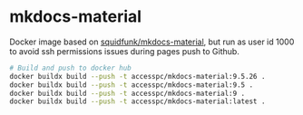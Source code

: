 # mkdocs-material

Docker image based on [squidfunk/mkdocs-material](https://hub.docker.com/r/squidfunk/mkdocs-material), but run as user id 1000 to avoid ssh permissions issues during pages push to Github.

```bash
# Build and push to docker hub
docker buildx build --push -t accesspc/mkdocs-material:9.5.26 .
docker buildx build --push -t accesspc/mkdocs-material:9.5 .
docker buildx build --push -t accesspc/mkdocs-material:9 .
docker buildx build --push -t accesspc/mkdocs-material:latest .
```
